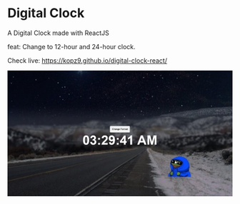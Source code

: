 # Digital Clock

 A Digital Clock made with ReactJS 

feat: Change to 12-hour and 24-hour clock.

Check live: https://kopz9.github.io/digital-clock-react/

![image-of-the-project](./src/assets/05-0180xc.jpg)

